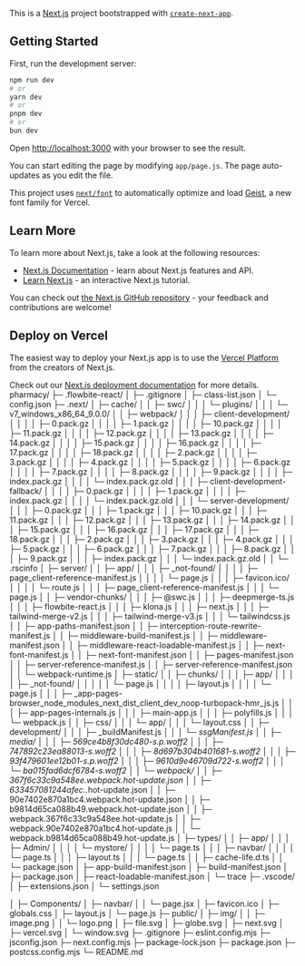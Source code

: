This is a [Next.js](https://nextjs.org) project bootstrapped with [`create-next-app`](https://github.com/vercel/next.js/tree/canary/packages/create-next-app).

## Getting Started

First, run the development server:

```bash
npm run dev
# or
yarn dev
# or
pnpm dev
# or
bun dev
```

Open [http://localhost:3000](http://localhost:3000) with your browser to see the result.

You can start editing the page by modifying `app/page.js`. The page auto-updates as you edit the file.

This project uses [`next/font`](https://nextjs.org/docs/app/building-your-application/optimizing/fonts) to automatically optimize and load [Geist](https://vercel.com/font), a new font family for Vercel.

## Learn More

To learn more about Next.js, take a look at the following resources:

- [Next.js Documentation](https://nextjs.org/docs) - learn about Next.js features and API.
- [Learn Next.js](https://nextjs.org/learn) - an interactive Next.js tutorial.

You can check out [the Next.js GitHub repository](https://github.com/vercel/next.js) - your feedback and contributions are welcome!

## Deploy on Vercel

The easiest way to deploy your Next.js app is to use the [Vercel Platform](https://vercel.com/new?utm_medium=default-template&filter=next.js&utm_source=create-next-app&utm_campaign=create-next-app-readme) from the creators of Next.js.

Check out our [Next.js deployment documentation](https://nextjs.org/docs/app/building-your-application/deploying) for more details.
pharmacy/
├─ .flowbite-react/
│  ├─ .gitignore
│  ├─ class-list.json
│  └─ config.json
├─ .next/
│  ├─ cache/
│  │  ├─ swc/
│  │  │  └─ plugins/
│  │  │     └─ v7_windows_x86_64_9.0.0/
│  │  ├─ webpack/
│  │  │  ├─ client-development/
│  │  │  │  ├─ 0.pack.gz
│  │  │  │  ├─ 1.pack.gz
│  │  │  │  ├─ 10.pack.gz
│  │  │  │  ├─ 11.pack.gz
│  │  │  │  ├─ 12.pack.gz
│  │  │  │  ├─ 13.pack.gz
│  │  │  │  ├─ 14.pack.gz
│  │  │  │  ├─ 15.pack.gz
│  │  │  │  ├─ 16.pack.gz
│  │  │  │  ├─ 17.pack.gz
│  │  │  │  ├─ 18.pack.gz
│  │  │  │  ├─ 2.pack.gz
│  │  │  │  ├─ 3.pack.gz
│  │  │  │  ├─ 4.pack.gz
│  │  │  │  ├─ 5.pack.gz
│  │  │  │  ├─ 6.pack.gz
│  │  │  │  ├─ 7.pack.gz
│  │  │  │  ├─ 8.pack.gz
│  │  │  │  ├─ 9.pack.gz
│  │  │  │  ├─ index.pack.gz
│  │  │  │  └─ index.pack.gz.old
│  │  │  ├─ client-development-fallback/
│  │  │  │  ├─ 0.pack.gz
│  │  │  │  ├─ 1.pack.gz
│  │  │  │  ├─ index.pack.gz
│  │  │  │  └─ index.pack.gz.old
│  │  │  └─ server-development/
│  │  │     ├─ 0.pack.gz
│  │  │     ├─ 1.pack.gz
│  │  │     ├─ 10.pack.gz
│  │  │     ├─ 11.pack.gz
│  │  │     ├─ 12.pack.gz
│  │  │     ├─ 13.pack.gz
│  │  │     ├─ 14.pack.gz
│  │  │     ├─ 15.pack.gz
│  │  │     ├─ 16.pack.gz
│  │  │     ├─ 17.pack.gz
│  │  │     ├─ 18.pack.gz
│  │  │     ├─ 2.pack.gz
│  │  │     ├─ 3.pack.gz
│  │  │     ├─ 4.pack.gz
│  │  │     ├─ 5.pack.gz
│  │  │     ├─ 6.pack.gz
│  │  │     ├─ 7.pack.gz
│  │  │     ├─ 8.pack.gz
│  │  │     ├─ 9.pack.gz
│  │  │     ├─ index.pack.gz
│  │  │     └─ index.pack.gz.old
│  │  └─ .rscinfo
│  ├─ server/
│  │  ├─ app/
│  │  │  ├─ _not-found/
│  │  │  │  ├─ page_client-reference-manifest.js
│  │  │  │  └─ page.js
│  │  │  ├─ favicon.ico/
│  │  │  │  └─ route.js
│  │  │  ├─ page_client-reference-manifest.js
│  │  │  └─ page.js
│  │  ├─ vendor-chunks/
│  │  │  ├─ @swc.js
│  │  │  ├─ deepmerge-ts.js
│  │  │  ├─ flowbite-react.js
│  │  │  ├─ klona.js
│  │  │  ├─ next.js
│  │  │  ├─ tailwind-merge-v2.js
│  │  │  ├─ tailwind-merge-v3.js
│  │  │  └─ tailwindcss.js
│  │  ├─ app-paths-manifest.json
│  │  ├─ interception-route-rewrite-manifest.js
│  │  ├─ middleware-build-manifest.js
│  │  ├─ middleware-manifest.json
│  │  ├─ middleware-react-loadable-manifest.js
│  │  ├─ next-font-manifest.js
│  │  ├─ next-font-manifest.json
│  │  ├─ pages-manifest.json
│  │  ├─ server-reference-manifest.js
│  │  ├─ server-reference-manifest.json
│  │  └─ webpack-runtime.js
│  ├─ static/
│  │  ├─ chunks/
│  │  │  ├─ app/
│  │  │  │  ├─ _not-found/
│  │  │  │  │  └─ page.js
│  │  │  │  ├─ layout.js
│  │  │  │  └─ page.js
│  │  │  ├─ _app-pages-browser_node_modules_next_dist_client_dev_noop-turbopack-hmr_js.js
│  │  │  ├─ app-pages-internals.js
│  │  │  ├─ main-app.js
│  │  │  ├─ polyfills.js
│  │  │  └─ webpack.js
│  │  ├─ css/
│  │  │  └─ app/
│  │  │     └─ layout.css
│  │  ├─ development/
│  │  │  ├─ _buildManifest.js
│  │  │  └─ _ssgManifest.js
│  │  ├─ media/
│  │  │  ├─ 569ce4b8f30dc480-s.p.woff2
│  │  │  ├─ 747892c23ea88013-s.woff2
│  │  │  ├─ 8d697b304b401681-s.woff2
│  │  │  ├─ 93f479601ee12b01-s.p.woff2
│  │  │  ├─ 9610d9e46709d722-s.woff2
│  │  │  └─ ba015fad6dcf6784-s.woff2
│  │  └─ webpack/
│  │     ├─ 367f6c33c9a548ee.webpack.hot-update.json
│  │     ├─ 633457081244afec._.hot-update.json
│  │     ├─ 90e7402e870a1bc4.webpack.hot-update.json
│  │     ├─ b9814d65ca088b49.webpack.hot-update.json
│  │     ├─ webpack.367f6c33c9a548ee.hot-update.js
│  │     ├─ webpack.90e7402e870a1bc4.hot-update.js
│  │     └─ webpack.b9814d65ca088b49.hot-update.js
│  ├─ types/
│  │  ├─ app/
│  │  │  ├─ Admin/
│  │  │  │  └─ mystore/
│  │  │  │     └─ page.ts
│  │  │  ├─ navbar/
│  │  │  │  └─ page.ts
│  │  │  ├─ layout.ts
│  │  │  └─ page.ts
│  │  ├─ cache-life.d.ts
│  │  └─ package.json
│  ├─ app-build-manifest.json
│  ├─ build-manifest.json
│  ├─ package.json
│  ├─ react-loadable-manifest.json
│  └─ trace
├─ .vscode/
│  ├─ extensions.json
│  └─ settings.json
 
│  ├─ Components/
│  ├─ navbar/
│  │  └─ page.jsx
│  ├─ favicon.ico
│  ├─ globals.css
│  ├─ layout.js
│  └─ page.js
├─ public/
│  ├─ img/
│  │  ├─ image.png
│  │  └─ logo.png
│  ├─ file.svg
│  ├─ globe.svg
│  ├─ next.svg
│  ├─ vercel.svg
│  └─ window.svg
├─ .gitignore
├─ eslint.config.mjs
├─ jsconfig.json
├─ next.config.mjs
├─ package-lock.json
├─ package.json
├─ postcss.config.mjs
└─ README.md
